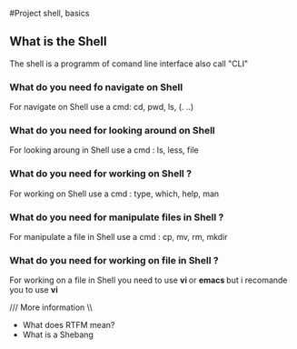 #Project shell, basics

## What is the Shell
The shell is a programm of comand line interface also call "CLI"

### What do you need fo navigate on Shell
For navigate on Shell use a cmd: cd, pwd, ls, (. ..) 

### What do you need for looking around on Shell 
For looking aroung in Shell use a cmd : ls, less, file

### What do you need for working on Shell ?
For working on Shell use a cmd : type, which, help, man

### What do you need for manipulate files in Shell ?
For manipulate a file in Shell use a cmd : cp, mv, rm, mkdir

### What do you need for working on file in Shell ?
For working on a file in Shell you need to use <strong>vi </strong> or <strong>emacs </strong> but i recomande you to use <strong>vi </strong>

/// More information \\\
<ul>
<li>What does RTFM mean?</li>
<li>What is a Shebang</li>
</ul>
